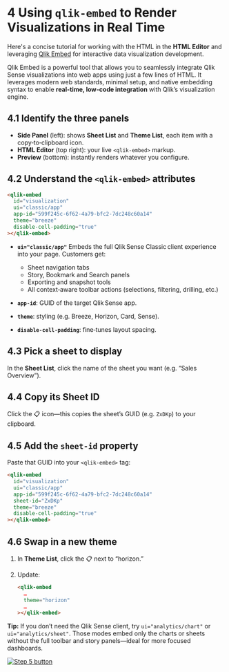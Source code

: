 # 4 Using `qlik-embed` to Render Visualizations in Real Time

Here's a concise tutorial for working with the HTML in the **HTML Editor** and leveraging [Qlik Embed](https://qlik.dev/embed/qlik-embed/why-qlik-embed/) for interactive data visualization development.

Qlik Embed is a powerful tool that allows you to seamlessly integrate Qlik Sense visualizations into web apps using just a few lines of HTML. It leverages modern web standards, minimal setup, and native embedding syntax to enable **real-time, low-code integration** with Qlik’s visualization engine.

## 4.1 Identify the three panels

* **Side Panel** (left): shows **Sheet List** and **Theme List**, each item with a copy‑to‑clipboard icon.
* **HTML Editor** (top right): your live `<qlik-embed>` markup.
* **Preview** (bottom): instantly renders whatever you configure.

## 4.2 Understand the `<qlik-embed>` attributes

```html
<qlik-embed
  id="visualization"
  ui="classic/app"
  app-id="599f245c-6f62-4a79-bfc2-7dc248c60a14"
  theme="breeze"
  disable-cell-padding="true"
></qlik-embed>
```

* **`ui="classic/app"`**
  Embeds the full Qlik Sense Classic client experience into your page. Customers get:

  * Sheet navigation tabs
  * Story, Bookmark and Search panels
  * Exporting and snapshot tools
  * All context‐aware toolbar actions (selections, filtering, drilling, etc.)
* **`app-id`**: GUID of the target Qlik Sense app.
* **`theme`**: styling (e.g. Breeze, Horizon, Card, Sense).
* **`disable-cell-padding`**: fine‑tunes layout spacing.

## 4.3 Pick a sheet to display

In the **Sheet List**, click the name of the sheet you want (e.g. “Sales Overview”).

## 4.4 Copy its Sheet ID

Click the 📋 icon—this copies the sheet’s GUID (e.g. `ZxDKp`) to your clipboard.

## 4.5 Add the `sheet-id` property

Paste that GUID into your `<qlik-embed>` tag:

```html
<qlik-embed
  id="visualization"
  ui="classic/app"
  app-id="599f245c-6f62-4a79-bfc2-7dc248c60a14"
  sheet-id="ZxDKp"
  theme="breeze"
  disable-cell-padding="true"
></qlik-embed>
```

## 4.6 Swap in a new theme

1. In **Theme List**, click the 📋 next to “horizon.”
2. Update:

   ```html
   <qlik-embed
     …
     theme="horizon"
     …
   ></qlik-embed>
   ```

**Tip:** If you don’t need the Qlik Sense client, try `ui="analytics/chart"` or `ui="analytics/sheet"`. Those modes embed only the charts or sheets without the full toolbar and story panels—ideal for more focused dashboards.

[![Step 5 button](https://img.shields.io/badge/Step_5--_configure_menus_for_embedded_objects_>-19426C?style=for-the-badge)](05-configure-context-menu.md)
